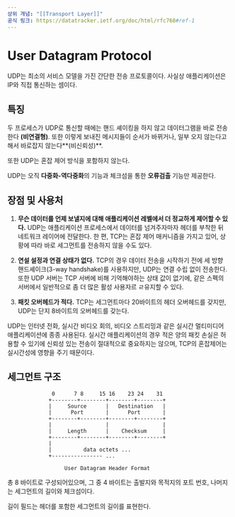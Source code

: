 ```yaml
---
상위 개념: "[[Transport Layer]]"
공식 링크: https://datatracker.ietf.org/doc/html/rfc768#ref-1
---
```

# User Datagram Protocol
UDP는 최소의 서비스 모델을 가진 간단한 전송 프로토콜이다. 사실상 애플리케이션은 IP와 직접 통신하는 셈이다.

## 특징
두 프로세스가 UDP로 통신할 때에는 핸드 셰이킹을 하지 않고 데이터그램을 바로 전송한다 **(비연결형)**. 또한 이렇게 보내진 메시지들이 순서가 바뀌거나, 일부 오지 않는다고 해서 바로잡지 않는다**(비신뢰성)**.

또한 UDP는 혼잡 제어 방식을 포함하지 않는다.

UDP는 오직 **다중화-역다중화**의 기능과 체크섬을 통한 **오류검출** 기능만 제공한다.

## 장점 및 사용처
1. **무슨 데이터를 언제 보낼지에 대해 애플리케이션 레벨에서 더 정교하게 제어할 수 있다.**
	UDP는 애플리케이션 프로세스에서 데이터를 넘겨주자마자 헤더를 부착한 뒤 네트워크 레이어에 전달한다. 한 편, TCP는 혼잡 제어 매커니즘을 가지고 있어, 상황에 따라 바로 세그먼트를 전송하지 않을 수도 있다.

2. **연설 설정과 연결 상태가 없다.**
	TCP의 경우 데이터 전송을 시작하기 전에 세 방향 핸드셰이크(3-way handshake)를 사용하지만, UDP는 연결 수립 없이 전송한다. 또한 UDP 서버는 TCP 서버에 비해 기억해야하는 상태 값이 없기에, 같은 스펙의 서버에서 일반적으로 좀 더 많은 활성 사용자르 ㄹ유지할 수 있다.

3. **패킷 오버헤드가 적다.**
	TCP는 세그먼트마다 20바이트의 헤더 오버헤드를 갖지만, UDP는 단지 8바이트의 오버헤드를 갖는다.

UDP는 인터넷 전화, 실시간 비디오 회의, 비디오 스트리밍과 같은 실시간 멀티미디어 애플리케이션에 종종 사용된다. 실시간 애플리케이션의 경우 적은 양의 패킷 손실은 허용할 수 있기에 신뢰성 있는 전송이 절대적으로 중요하지는 않으며, TCP의 혼잡제어는 실시간성에 영향을 주기 때문이다.

## 세그먼트 구조



                  0      7 8     15 16    23 24    31
                 +--------+--------+--------+--------+
                 |     Source      |   Destination   |
                 |      Port       |      Port       |
                 +--------+--------+--------+--------+
                 |                 |                 |
                 |     Length      |    Checksum     |
                 +--------+--------+--------+--------+
                 |
                 |          data octets ...
                 +---------------- ...

                      User Datagram Header Format


총 8 바이트로 구성되어있으며, 그 중 4 바이트는 출발지와 목적지의 포트 번호, 나머지는 세그먼트의 길이와 체크섬이다.

길이 필드는 헤더를 포함한 세그먼트의 길이를 표현한다.
